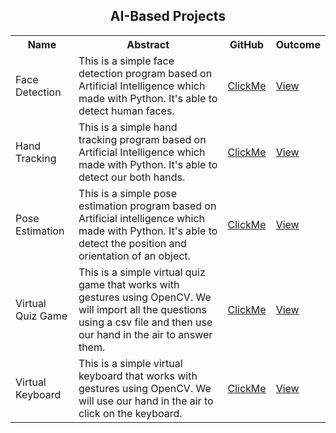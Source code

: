 <h2 align="center">AI-Based Projects</h2>

<table>
  <tr>
    <th>Name</th>
    <th>Abstract</th>
    <th>GitHub</th>
    <th>Outcome</th>
  </tr>
  <tr>
    <td>Face Detection</td>
    <td>This is a simple face detection program based on Artificial Intelligence which made with Python. It's able to detect human faces.</td>
    <td><a href="https://github.com/mdrakibulislam-zero/AIFaceDetection">ClickMe</a></td>
    <td><a href="#">View</a></td>
  </tr>
  <tr>
    <td>Hand Tracking</td>
    <td>This is a simple hand tracking program based on Artificial Intelligence which made with Python. It's able to detect our both hands.</td>
    <td><a href="https://github.com/mdrakibulislam-zero/AIHandTracking">ClickMe</a></td>
    <td><a href="#">View</a></td>
  </tr>
  <tr>
    <td>Pose Estimation</td>
    <td>This is a simple pose estimation program based on Artificial intelligence which made with Python. It's able to detect the position and orientation of an object.</td>
    <td><a href="https://github.com/mdrakibulislam-zero/AIPoseEstimation">ClickMe</a></td>
    <td><a href="#">View</a></td>
  </tr>
  <tr>
    <td>Virtual Quiz Game</td>
    <td>This is a simple virtual quiz game that works with gestures using OpenCV. We will import all the questions using a csv file and then use our hand in the air to answer them.</td>
    <td><a href="https://github.com/mdrakibulislam-zero/AIVirtualQuizGame">ClickMe</a></td>
    <td><a href="#">View</a></td>
  </tr>
  <tr>
    <td>Virtual Keyboard</td>
    <td>This is a simple virtual keyboard that works with gestures using OpenCV. We will use our hand in the air to click on the keyboard.</td>
    <td><a href="https://github.com/mdrakibulislam-zero/AIVirtualKeyboard">ClickMe</a></td>
    <td><a href="#">View</a></td>
  </tr>
</table>
